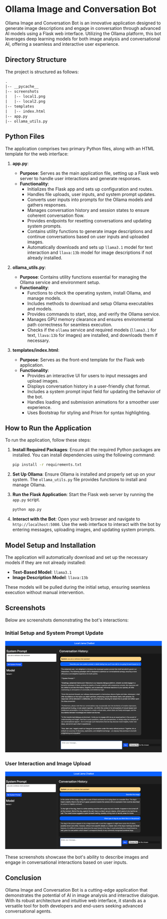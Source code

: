 # Ollama Image and Conversation Bot

Ollama Image and Conversation Bot is an innovative application designed to generate image descriptions and engage in conversation through advanced AI models using a Flask web interface. Utilizing the Ollama platform, this bot leverages deep learning models for both image analysis and conversational AI, offering a seamless and interactive user experience.

## Directory Structure

The project is structured as follows:

```
.
|-- __pycache__
|-- screenshots
|   |-- local1.png
|   |-- local2.png
|-- templates
|   |-- index.html
|-- app.py
|-- ollama_utils.py
```

## Python Files

The application comprises two primary Python files, along with an HTML template for the web interface:

1. **app.py**:
   - **Purpose**: Serves as the main application file, setting up a Flask web server to handle user interactions and generate responses.
   - **Functionality**:
     - Initializes the Flask app and sets up configuration and routes.
     - Handles file uploads, user inputs, and system prompt updates.
     - Converts user inputs into prompts for the Ollama models and gathers responses.
     - Manages conversation history and session states to ensure coherent conversation flow.
     - Provides endpoints for resetting conversations and updating system prompts.
     - Contains utility functions to generate image descriptions and continue conversations based on user inputs and uploaded images.
     - Automatically downloads and sets up `llama3.1` model for text interaction and `llava:13b` model for image descriptions if not already installed.

2. **ollama_utils.py**:
   - **Purpose**: Contains utility functions essential for managing the Ollama service and environment setup.
   - **Functionality**:
     - Functions to check the operating system, install Ollama, and manage models.
     - Includes methods to download and setup Ollama executables and models.
     - Provides commands to start, stop, and verify the Ollama service.
     - Manages GPU memory clearance and ensures environmental path correctness for seamless execution.
     - Checks if the `ollama` service and required models (`llama3.1` for text, `llava:13b` for images) are installed, and downloads them if necessary.

3. **templates/index.html**:
   - **Purpose**: Serves as the front-end template for the Flask web application.
   - **Functionality**:
     - Provides an interactive UI for users to input messages and upload images.
     - Displays conversation history in a user-friendly chat format.
     - Includes a system prompt input field for updating the behavior of the bot.
     - Handles loading and submission animations for a smoother user experience.
     - Uses Bootstrap for styling and Prism for syntax highlighting.

## How to Run the Application

To run the application, follow these steps:

1. **Install Required Packages**: Ensure all the required Python packages are installed. You can install dependencies using the following command:
   ```sh
   pip install -r requirements.txt
   ```

2. **Set Up Ollama**: Ensure Ollama is installed and properly set up on your system. The `ollama_utils.py` file provides functions to install and manage Ollama.

3. **Run the Flask Application**: Start the Flask web server by running the `app.py` script.
   ```sh
   python app.py
   ```

4. **Interact with the Bot**: Open your web browser and navigate to `http://localhost:5000`. Use the web interface to interact with the bot by entering messages, uploading images, and updating system prompts.

## Model Setup and Installation

The application will automatically download and set up the necessary models if they are not already installed:

- **Text-Based Model**: `llama3.1`
- **Image Description Model**: `llava:13b`

These models will be pulled during the initial setup, ensuring seamless execution without manual intervention.

## Screenshots

Below are screenshots demonstrating the bot's interactions:

### Initial Setup and System Prompt Update
![Initial Setup and System Prompt Update](./screenshots/local1.png)

### User Interaction and Image Upload
![User Interaction and Image Upload](./screenshots/local2.png)

These screenshots showcase the bot's ability to describe images and engage in conversational interactions based on user inputs.

## Conclusion

Ollama Image and Conversation Bot is a cutting-edge application that demonstrates the potential of AI in image analysis and interactive dialogue. With its robust architecture and intuitive web interface, it stands as a versatile tool for both developers and end-users seeking advanced conversational agents.
